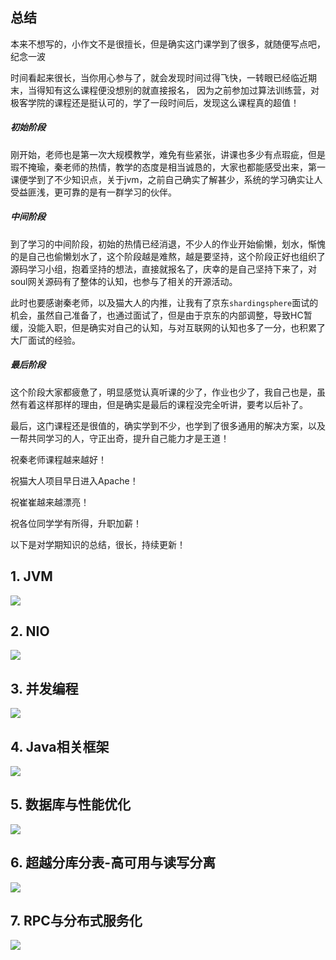 ## 总结

本来不想写的，小作文不是很擅长，但是确实这门课学到了很多，就随便写点吧，纪念一波

时间看起来很长，当你用心参与了，就会发现时间过得飞快，一转眼已经临近期末，当得知有这么课程便没想别的就直接报名， 因为之前参加过算法训练营，对极客学院的课程还是挺认可的，学了一段时间后，发现这么课程真的超值！

##### 初始阶段

刚开始，老师也是第一次大规模教学，难免有些紧张，讲课也多少有点瑕疵，但是瑕不掩瑜，秦老师的热情，教学的态度是相当诚恳的，大家也都能感受出来，第一课便学到了不少知识点，关于jvm，之前自己确实了解甚少，系统的学习确实让人受益匪浅，更可靠的是有一群学习的伙伴。

##### 中间阶段

到了学习的中间阶段，初始的热情已经消退，不少人的作业开始偷懒，划水，惭愧的是自己也偷懒划水了，这个阶段越是难熬，越是要坚持，这个阶段正好也组织了源码学习小组，抱着坚持的想法，直接就报名了，庆幸的是自己坚持下来了，对soul网关源码有了整体的认知，也参与了相关的开源活动。

此时也要感谢秦老师，以及猫大人的内推，让我有了京东`shardingsphere`面试的机会，虽然自己准备了，也通过面试了，但是由于京东的内部调整，导致HC暂缓，没能入职，但是确实对自己的认知，与对互联网的认知也多了一分，也积累了大厂面试的经验。

##### 最后阶段

这个阶段大家都疲惫了，明显感觉认真听课的少了，作业也少了，我自己也是，虽然有着这样那样的理由，但是确实是最后的课程没完全听讲，要考以后补了。



最后，这门课程还是很值的，确实学到不少，也学到了很多通用的解决方案，以及一帮共同学习的人，守正出奇，提升自己能力才是王道！

祝秦老师课程越来越好！

祝猫大人项目早日进入Apache！

祝崔崔越来越漂亮！

祝各位同学学有所得，升职加薪！



以下是对学期知识的总结，很长，持续更新！

## 1. JVM

![](./JVM.png)



## 2. NIO

![](./NIO.png)



## 3. 并发编程

![](./并发编程.png)

## 4. Java相关框架

![](./Java相关框架.png)

## 5. 数据库与性能优化

![](./数据库与性能优化.png)

## 6. 超越分库分表-高可用与读写分离

![](./超越分库分表-高可用与读写分离.png)

## 7. RPC与分布式服务化

![](./RPC与分布式服务化.png)